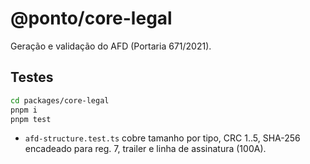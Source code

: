 # @ponto/core-legal

Geração e validação do AFD (Portaria 671/2021).

## Testes

```bash
cd packages/core-legal
pnpm i
pnpm test
```

- `afd-structure.test.ts` cobre tamanho por tipo, CRC 1..5, SHA-256 encadeado para reg. 7, trailer e linha de assinatura (100A).
